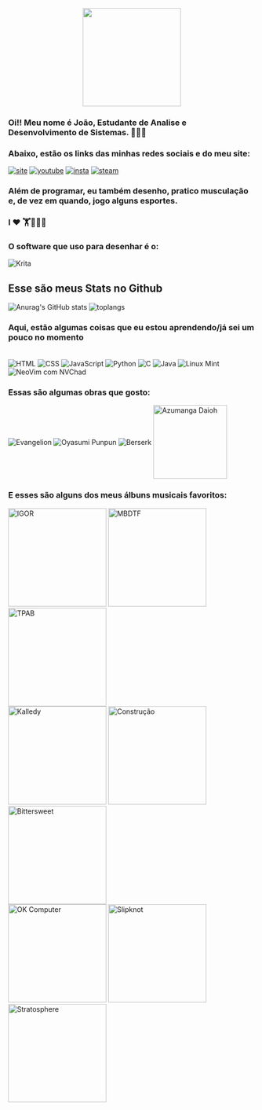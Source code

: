 <div style="display: flex; justify-content:center;">
<img src="https://i.ibb.co/p33PRHj/1FCdHTat.gif" width="200">
</div>

### Oi!! Meu nome é João, Estudante de Analise e Desenvolvimento de Sistemas. 👋👨‍💻
### Abaixo, estão os links das minhas redes sociais e do meu site:
[![site](https://img.shields.io/website?label=IndestructibleComic&style=website-up-down-green-red&url=https://joao-the-carvalho.github.io/Indestructiblesite/)](https://joao-the-carvalho.github.io/Indestructiblesite/)
[![youtube](https://img.shields.io/badge/YouTube-FF0000?style=for-the-badge&logo=youtube&logoColor=white)](https://youtube.com/c/Seonn)
[![insta](https://img.shields.io/badge/Instagram-E4405F?style=for-the-badge&logo=instagram&logoColor=white)](https://www.instagram.com/seon.draws/)
[![steam](https://img.shields.io/badge/Steam-000000?style=for-the-badge&logo=steam&logoColor=white)](https://steamcommunity.com/id/Seonn/)

### Além de programar, eu também desenho, pratico musculação e, de vez em quando, jogo alguns esportes.

### I ❤️ 🏋️🏐🏀🎨

### O software que uso para desenhar é o:
![Krita](https://img.shields.io/badge/Krita-203759?style=for-the-badge&logo=krita&logoColor=EEF37B)

## Esse são meus Stats no Github
![Anurag's GitHub stats](https://github-readme-stats.vercel.app/api?username=joao-the-carvalho&show_icons=true&theme=tokyonight)
![toplangs](https://github-readme-stats.vercel.app/api/top-langs/?username=joao-the-carvalho&theme=tokyonight)

### Aqui, estão algumas coisas que eu estou aprendendo/já sei um pouco no momento

<div style="display: inline-block"><br>
<img align="center" alt="HTML" src="https://img.shields.io/badge/HTML5-E34F26?style=for-the-badge&logo=html5&logoColor=white">
<img align="center" alt="CSS" src="https://img.shields.io/badge/CSS3-1572B6?style=for-the-badge&logo=css3&logoColor=white">
<img align="center" alt="JavaScript" src="https://img.shields.io/badge/JavaScript-F7DF1E?style=for-the-badge&logo=javascript&logoColor=black">
<img align="center" alt="Python" src="https://img.shields.io/badge/Python-3776AB?style=for-the-badge&logo=python&logoColor=white">
<img align="center" alt="C" src="https://img.shields.io/badge/C-00599C?style=for-the-badge&logo=c&logoColor=white">
<img align="center" alt="Java" src="https://img.shields.io/badge/Java-ED8B00?style=for-the-badge&logo=openjdk&logoColor=white">
<img align="center" alt="Linux Mint" src="https://img.shields.io/badge/Linux_Mint-87CF3E?style=for-the-badge&logo=linux-mint&logoColor=white">
<img align="center" alt="NeoVim com NVChad" src="https://img.shields.io/badge/NeoVim-%2357A143.svg?&style=for-the-badge&logo=neovim&logoColor=white">
</div>


### Essas são algumas obras que gosto:
<div style="display:inline-block">
<img align="center" alt="Evangelion" src="https://camo.githubusercontent.com/17cde94c12d32751b88b68447d401338f5b8bd15802ee330076e8b43fdc2a3b1/68747470733a2f2f616e696d652e706c75732f696d6167652f616368696576656d656e742f616e696d652d6d656368612d312e706e67">
<img align="center" alt="Oyasumi Punpun" src="https://camo.githubusercontent.com/afd4edf563a3874caf5349375a9e0e9eb966aa077b1c37a4f855d931a20c734f/68747470733a2f2f616e696d652e706c75732f696d6167652f616368696576656d656e742f6d616e67612d64726f707065642d302e676966">
<img align="center" alt="Berserk" src="https://camo.githubusercontent.com/492815d9483ba8947d3c7081f5e146bd11ac408bac2ce49cbaf7516369bd9d2c/68747470733a2f2f616e696d652e706c75732f696d6167652f616368696576656d656e742f6d616e67612d74696d652d322e706e67">
<img align="center" alt="Azumanga Daioh" src="https://i.ibb.co/L8dVsCk/zumanga-removebg-preview.png" width="150">
</div>

### E esses são alguns dos meus álbuns musicais favoritos:
<div style="display: inline-block">
<img alt="IGOR" src="https://upload.wikimedia.org/wikipedia/en/5/51/Igor_-_Tyler%2C_the_Creator.jpg" width="200">
<img alt="MBDTF" src="https://upload.wikimedia.org/wikipedia/en/thumb/b/be/MBDTF_ALT.jpg/220px-MBDTF_ALT.jpg" width="200">
<img alt="TPAB" src="https://upload.wikimedia.org/wikipedia/pt/c/c9/To_Pimp_a_Butterfly.jpg" width="200">
<br>
<img alt="Kalledy" src="https://is1-ssl.mzstatic.com/image/thumb/Music211/v4/58/89/29/5889299b-38ea-5ce6-8564-0594badaacf2/198342395677_cover.jpg/600x600bf-60.jpg" width="200">
<img alt="Construção" src="https://s2-g1.glbimg.com/W6bN0XGqdNN54KNlaROvb3ZDaFs=/0x0:1600x1600/924x0/smart/filters:strip_icc()/i.s3.glbimg.com/v1/AUTH_59edd422c0c84a879bd37670ae4f538a/internal_photos/bs/2021/Q/Q/BwKPFHQda860UKzrVEbg/chicobuarqueconstrucaolpcapa.jpg" width="200">
<img alt="Bittersweet" src="https://images.genius.com/2dab0b2f3a4728be037733adab3fff5c.1000x1000x1.jpg" width="200">
<br>
<img alt="OK Computer" src="https://upload.wikimedia.org/wikipedia/pt/2/27/Okcomputer.jpg" width="200">
<img alt="Slipknot" src="https://upload.wikimedia.org/wikipedia/pt/5/51/Slipknotdebutcapa.jpg" width="200">
<img alt="Stratosphere" src="https://upload.wikimedia.org/wikipedia/en/d/d1/Duster_-_Stratosphere_front_cover.jpg" width="200">
</div>
